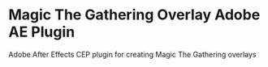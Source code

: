 # Magic The Gathering Overlay Adobe AE Plugin
Adobe After Effects CEP plugin for creating Magic The Gathering overlays
 